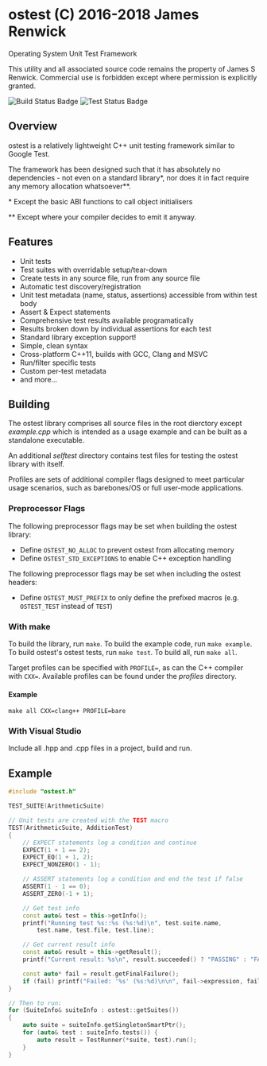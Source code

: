 
# ostest (C) 2016-2018 James Renwick
Operating System Unit Test Framework

This utility and all associated source code remains the property of James S Renwick.
Commercial use is forbidden except where permission is explicitly granted.

![Build Status Badge](https://jsren.github.io/test-results/Build%20OSTest/build-status.svg)
![Test Status Badge](https://jsren.github.io/test-results/Build%20OSTest/test-status.svg)


## Overview ##
ostest is a relatively lightweight C++ unit testing framework similar to Google Test.

The framework has been designed such that it has absolutely no dependencies - not even on
a standard library\*, nor does it in fact require any memory allocation whatsoever\*\*.

\* Except the basic ABI functions to call object initialisers

\*\* Except where your compiler decides to emit it anyway.

## Features ##
 * Unit tests
 * Test suites with overridable setup/tear-down
 * Create tests in any source file, run from any source file
 * Automatic test discovery/registration
 * Unit test metadata (name, status, assertions) accessible from within test body
 * Assert & Expect statements
 * Comprehensive test results available programatically
 * Results broken down by individual assertions for each test
 * Standard library exception support!
 * Simple, clean syntax
 * Cross-platform C++11, builds with GCC, Clang and MSVC
 * Run/filter specific tests
 * Custom per-test metadata
 * and more...

## Building ##

The ostest library comprises all source files in the root dierctory except _example.cpp_ which is intended as a usage example
and can be built as a standalone executable.

An additional _selftest_ directory contains test files for testing the ostest library with itself.

Profiles are sets of additional compiler flags designed to meet particular usage scenarios, such as
barebones/OS or full user-mode applications.

### Preprocessor Flags ###
The following preprocessor flags may be set when building the ostest library:
 * Define `OSTEST_NO_ALLOC` to prevent ostest from allocating memory
 * Define `OSTEST_STD_EXCEPTIONS` to enable C++ exception handling

The following preprocessor flags may be set when including the ostest headers:
 * Define `OSTEST_MUST_PREFIX` to only define the prefixed macros (e.g. `OSTEST_TEST` instead of `TEST`)

### With make ###
To build the library, run `make`.
To build the example code, run `make example`.
To build ostest's ostest tests, run `make test`.
To build all, run `make all`.

Target profiles can be specified with `PROFILE=`, as can the C++ compiler with `CXX=`.
Available profiles can be found under the _profiles_ directory.

#### Example ####
`make all CXX=clang++ PROFILE=bare`

### With Visual Studio ###
Include all .hpp and .cpp files in a project, build and run.

## Example ##
```c++
#include "ostest.h"

TEST_SUITE(ArithmeticSuite)

// Unit tests are created with the TEST macro
TEST(ArithmeticSuite, AdditionTest)
{
    // EXPECT statements log a condition and continue
    EXPECT(1 + 1 == 2);
    EXPECT_EQ(1 + 1, 2);
    EXPECT_NONZERO(1 - 1);

    // ASSERT statements log a condition and end the test if false
    ASSERT(1 - 1 == 0);
    ASSERT_ZERO(-1 + 1);

    // Get test info
    const auto& test = this->getInfo();
    printf("Running test %s::%s (%s:%d)\n", test.suite.name,
        test.name, test.file, test.line);

    // Get current result info
    const auto& result = this->getResult();
    printf("Current result: %s\n", result.succeeded() ? "PASSING" : "FAILING");

    const auto* fail = result.getFinalFailure();
    if (fail) printf("Failed: '%s' (%s:%d)\n\n", fail->expression, fail->file, fail->line);
}

// Then to run:
for (SuiteInfo& suiteInfo : ostest::getSuites())
{
    auto suite = suiteInfo.getSingletonSmartPtr();
    for (auto& test : suiteInfo.tests()) {
        auto result = TestRunner(*suite, test).run();
    }
}
```
